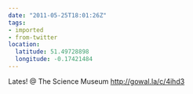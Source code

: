 ```yaml
---
date: "2011-05-25T18:01:26Z"
tags:
- imported
- from-twitter
location:
  latitude: 51.49728898
  longitude: -0.17421484
---
```

Lates\! @ The Science Museum http://gowal.la/c/4ihd3

